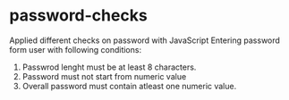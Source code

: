 # password-checks
Applied different checks on password with JavaScript
Entering password form user with following conditions:
1) Passwrod lenght must be at least 8 characters.
2) Password must not start from numeric value
3) Overall password must contain atleast one numeric value.
